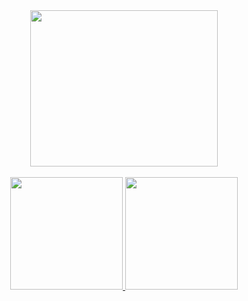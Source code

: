 <body>

  <div align="center">
  <img src="https://media.giphy.com/media/SWoSkN6DxTszqIKEqv/giphy.gif?cid=ecf05e4724r849cemoqqiqbe2s63q4nr0cfncd94l5usl1ap&rid=giphy.gif&ct=g" style="width:300px;height:250px" />
  </div>
  </br>
  <div style="display: inline">
  <div align="center">
    <a href="https://github.com/FelipeLeopoldino">
    <img height="180em" src="https://github-readme-stats.vercel.app/api?username=FelipeLeopoldino&show_icons=true&theme=dracula&include_all_commits=true&count_private=true"/>
    <img height="180em" src="https://github-readme-stats.vercel.app/api/top-langs/?username=FelipeLeopoldino&layout=compact&langs_count=7&theme=dracula"/>
  </div>
  </div>
  </body> 

